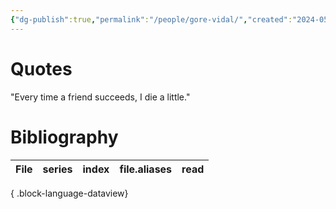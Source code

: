 ```yaml
---
{"dg-publish":true,"permalink":"/people/gore-vidal/","created":"2024-05-13","updated":"2025-03-13"}
---
```



# Quotes

"Every time a friend succeeds, I die a little."

# Bibliography

| File | series | index | file.aliases | read |
| ---- | ------ | ----- | ------------ | ---- |

{ .block-language-dataview}
